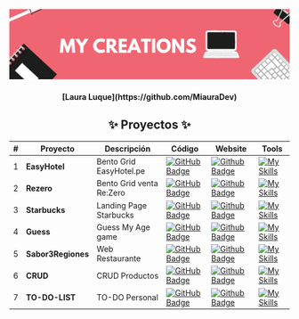 <div align="center">
    <img src="./Banners.png" /> 
  <h4>
    <strong>[Laura Luque](https://github.com/MiauraDev)</strong>
  </h4>
</div>

<div align="center">
<h2>✨ Proyectos ✨</h2>

| #   | Proyecto           | Descripción              | Código                                                                                                                                                                                              | Website                                                                                                                                                                   | Tools                                                                              |
| --- | ------------------ | ------------------------ | --------------------------------------------------------------------------------------------------------------------------------------------------------------------------------------------------- | ------------------------------------------------------------------------------------------------------------------------------------------------------------------------- | ---------------------------------------------------------------------------------- |
| 1   | **EasyHotel**      | Bento Grid EasyHotel.pe  | [![GitHub Badge](https://img.shields.io/badge/Código-181717?logo=github&logoColor=fff&style=flat-square)](https://github.com/MiauraDev/My-creations-Web/tree/main/1%20EasyHotel)                    | [![Github Badge](https://img.shields.io/badge/Website-000?logo=github&logoColor=fff&style=flat-square)](https://miauradev.github.io/My-creations-Web/1%20EasyHotel/)      | [![My Skills](https://skillicons.dev/icons?i=html,css,js)](https://skillicons.dev) |
| 2   | **Rezero**         | Bento Grid venta Re:Zero | [![GitHub Badge](https://img.shields.io/badge/Código-181717?logo=github&logoColor=fff&style=flat-square)](https://github.com/MiauraDev/My-creations-Web/tree/main/2%20Rezero)                       | [![Github Badge](https://img.shields.io/badge/Website-000?logo=github&logoColor=fff&style=flat-square)](https://miauradev.github.io/My-creations-Web/2%20Rezero/)         | [![My Skills](https://skillicons.dev/icons?i=html,css,js)](https://skillicons.dev) |
| 3   | **Starbucks**      | Landing Page Starbucks   | [![GitHub Badge](https://img.shields.io/badge/Código-181717?logo=github&logoColor=fff&style=flat-square)](https://github.com/MiauraDev/My-creations-Web/tree/main/3%20Starbucks)                    | [![Github Badge](https://img.shields.io/badge/Website-000?logo=github&logoColor=fff&style=flat-square)](https://miauradev.github.io/My-creations-Web/3%20Starbucks/)      | [![My Skills](https://skillicons.dev/icons?i=html,css)](https://skillicons.dev)    |
| 4   | **Guess**          | Guess My Age game        | [![GitHub Badge](https://img.shields.io/badge/Código-181717?logo=github&logoColor=fff&style=flat-square)](https://github.com/MiauraDev/My-creations-Web/tree/main/4%20Guess)                        | [![Github Badge](https://img.shields.io/badge/Website-000?logo=github&logoColor=fff&style=flat-square)](https://miauradev.github.io/My-creations-Web/4%20Guess/)          | [![My Skills](https://skillicons.dev/icons?i=html,css,js)](https://skillicons.dev) |
| 5   | **Sabor3Regiones** | Web Restaurante          | [![GitHub Badge](https://img.shields.io/badge/Código-181717?logo=github&logoColor=fff&style=flat-square)](https://github.com/MiauraDev/My-creations-Web/tree/main/5%20Sabor3Regiones)               | [![Github Badge](https://img.shields.io/badge/Website-000?logo=github&logoColor=fff&style=flat-square)](https://miauradev.github.io/My-creations-Web/5%20Sabor3Regiones/) | [![My Skills](https://skillicons.dev/icons?i=html,css,js)](https://skillicons.dev) |
| 6   | **CRUD**           | CRUD Productos           | [![GitHub Badge](https://img.shields.io/badge/Código-181717?logo=github&logoColor=fff&style=flat-square)](https://github.com/MiauraDev/CRUDproductos/tree/835d2c3d965e1d579f1ebffdfd3c5b161a8231bf) | [![Github Badge](https://img.shields.io/badge/Website-000?logo=github&logoColor=fff&style=flat-square)](https://miauradev.github.io/CRUDproductos/)                       | [![My Skills](https://skillicons.dev/icons?i=react)](https://skillicons.dev)       |
| 7   | **TO-DO-LIST**           | TO-DO Personal     | [![GitHub Badge](https://img.shields.io/badge/Código-181717?logo=github&logoColor=fff&style=flat-square)](https://github.com/MiauraDev/To-Do-List) | [![Github Badge](https://img.shields.io/badge/Website-000?logo=github&logoColor=fff&style=flat-square)](https://miau-to-do.netlify.app/)                       | [![My Skills](https://skillicons.dev/icons?i=react,ts)](https://skillicons.dev)       |

</div>
